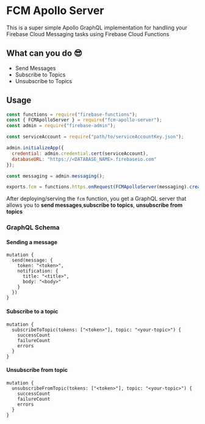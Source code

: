 # FCM Apollo Server

This is a super simple Apollo GraphQL implementation for handling your Firebase Cloud Messaging tasks using Firebase Cloud Functions

## What can you do 😎

* Send Messages
* Subscribe to Topics
* Unsubscribe to Topics

## Usage

```javascript
const functions = require("firebase-functions");
const { FCMApolloServer } = require("fcm-apollo-server");
const admin = require("firebase-admin");

const serviceAccount = require("path/to/serviceAccountKey.json");

admin.initializeApp({
  credential: admin.credential.cert(serviceAccount),
  databaseURL: "https://<DATABASE_NAME>.firebaseio.com"
});

const messaging = admin.messaging();

exports.fcm = functions.https.onRequest(FCMApolloServer(messaging).createHandler());
```

After deploying/serving the `fcm` function, you get a GraphQL server that allows you to **send messages**,**subscribe to topics**, **unsubscribe from topics**

### GraphQL Schema

#### Sending a message 

```
mutation {
  send(message: {
    token: "<token>",
    notification: {
      title: "<title>",
      body: "<body>"
    }
  })
}
```

#### Subscribe to a topic

```
mutation {
  subscribeToTopic(tokens: ["<token>"], topic: "<your-topic>") {
    successCount
    failureCount
    errors
  }
}
```

#### Unsubscribe from topic

```
mutation {
  unsubscribeFromTopic(tokens: ["<token>"], topic: "<your-topic>") {
    successCount
    failureCount
    errors
  }
}
```